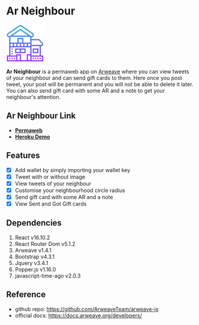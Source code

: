 # Ar Neighbour

<img src="https://github.com/mmitrasish/arweave-neighbour-tweet-react/blob/master/public/logo.png" width="100" height="100">

**Ar Neighbour** is a permaweb app on [Arweave](https://www.arweave.org/) where you can view tweets of your neighbour and can send gift cards to them. Here once you post tweet, your post will be permanent and you will not be able to delete it later. You can also send gift card with some AR and a note to get your neighbour's attention.

## Ar Neighbour Link

- [**Permaweb**](https://arweave.net/lUDe-YUmsVctq-5KSHEWEHP8UZxnXNvdbB6zs1Lw6ug)
- [**Heroku Demo**](https://ar-neighbour-tweet.herokuapp.com/)

## Features

- [x] Add wallet by simply importing your wallet key
- [x] Tweet with or without image
- [x] View tweets of your neighbour
- [x] Customise your neighbourhood circle radius
- [x] Send gift card with some AR and a note
- [x] View Sent and Got Gift cards

## Dependencies

1. React v16.10.2
1. React Router Dom v5.1.2
1. Arweave v1.4.1
1. Bootstrap v4.3.1
1. Jquery v3.4.1
1. Popper.js v1.16.0
1. javascript-time-ago v2.0.3

## Reference

- github repo: https://github.com/ArweaveTeam/arweave-js
- official docs: https://docs.arweave.org/developers/
